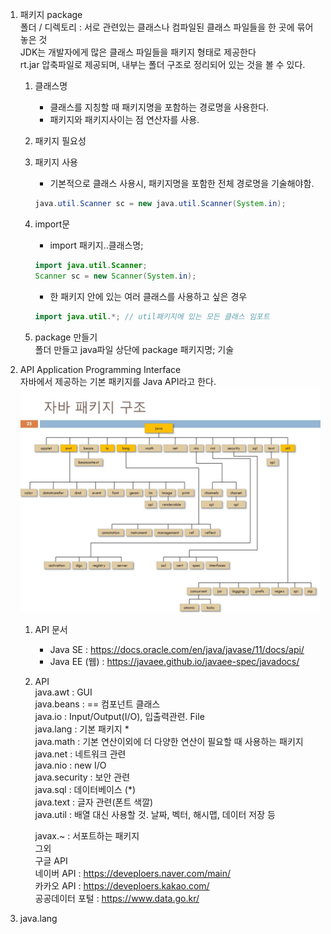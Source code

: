 1. 패키지 package  
	폴더 / 디렉토리 : 서로 관련있는 클래스나 컴파일된 클래스 파일들을 한 곳에 묶어 놓은 것  
	JDK는 개발자에게 많은 클래스 파일들을 패키지 형태로 제공한다  
	rt.jar 압축파일로 제공되며, 내부는 폴더 구조로 정리되어 있는 것을 볼 수 있다.  
	
	1) 클래스명
		- 클래스를 지칭할 때 패키지명을 포함하는 경로명을 사용한다.  
		- 패키지와 패키지사이는 점 연산자를 사용.  
 	2) 패키지 필요성  

	3) 패키지 사용  
		- 기본적으로 클래스 사용시, 패키지명을 포함한 전체 경로명을 기술해야함.  
		```java
		java.util.Scanner sc = new java.util.Scanner(System.in);
		```
	4) import문
		- import 패키지..클래스명;
		```java
		import java.util.Scanner;
		Scanner sc = new Scanner(System.in);
		```
		- 한 패키지 안에 있는 여러 클래스를 사용하고 싶은 경우  
		```java
		import java.util.*; // util패키지에 있는 모든 클래스 임포트
		```  
	5) package 만들기  
		폴더 만들고 java파일 상단에 package 패키지명; 기술  

2. API Application Programming Interface  
	자바에서 제공하는 기본 패키지를 Java API라고 한다.
	![javapackage](./javapackage.jpg)
	
	1) API 문서  
		- Java SE : https://docs.oracle.com/en/java/javase/11/docs/api/  
		- Java EE (웹) : https://javaee.github.io/javaee-spec/javadocs/  
	2) API  
		java.awt 		: GUI  
		java.beans		: == 컴포넌트 클래스  
		java.io			: Input/Output(I/O), 입출력관련. File  
		java.lang		: 기본 패키지 *  
		java.math		: 기본 연산이외에 더 다양한 연산이 필요할 때 사용하는 패키지  
		java.net		: 네트워크 관련  
		java.nio		: new I/O  
		java.security		: 보안 관련  
		java.sql		: 데이터베이스 (*)  
		java.text		: 글자 관련(폰트 색깔)  
		java.util		: 배열 대신 사용할 것. 날짜, 벡터, 해시맵, 데이터 저장 등  

		javax.~ : 서포트하는 패키지  
		그외  
		구글 API  
		네이버 API : https://deveploers.naver.com/main/  
		카카오 API : https://deveploers.kakao.com/  
		공공데이터 포털 : https://www.data.go.kr/  

3. java.lang
	
	
